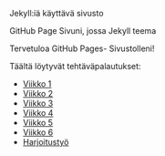 Jekyll:iä käyttävä sivusto

GitHub Page Sivuni, jossa Jekyll teema

Tervetuloa GitHub Pages- Sivustolleni!

Täältä löytyvät tehtäväpalautukset:

- [Viikko 1](vko1.md)
- [Viikko 2](vko2.md)
- [Viikko 3](vko3.md)
- [Viikko 4](vko4.md)
- [Viikko 5](vko5.md)
- [Viikko 6](vko6.md)
- [Harjoitustyö](harjoitustyo.md)